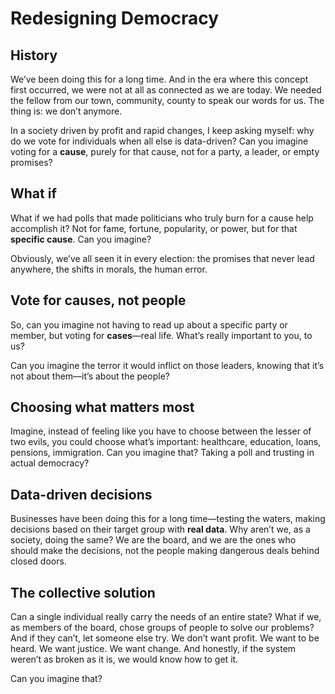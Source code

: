 # Redesigning Democracy

## History

We’ve been doing this for a long time. And in the era where this concept first occurred, we were not at all as connected as we are today. We needed the fellow from our town, community, county to speak our words for us. The thing is: we don’t anymore.

In a society driven by profit and rapid changes, I keep asking myself: why do we vote for individuals when all else is data-driven? Can you imagine voting for a **cause**, purely for that cause, not for a party, a leader, or empty promises?

## What if

What if we had polls that made politicians who truly burn for a cause help accomplish it? Not for fame, fortune, popularity, or power, but for that **specific cause**. Can you imagine?

Obviously, we’ve all seen it in every election: the promises that never lead anywhere, the shifts in morals, the human error.

## Vote for causes, not people

So, can you imagine not having to read up about a specific party or member, but voting for **cases**—real life. What’s really important to you, to us?

Can you imagine the terror it would inflict on those leaders, knowing that it’s not about them—it’s about the people?

## Choosing what matters most

Imagine, instead of feeling like you have to choose between the lesser of two evils, you could choose what’s important: healthcare, education, loans, pensions, immigration. Can you imagine that? Taking a poll and trusting in actual democracy?

## Data-driven decisions

Businesses have been doing this for a long time—testing the waters, making decisions based on their target group with **real data**. Why aren’t we, as a society, doing the same? We are the board, and we are the ones who should make the decisions, not the people making dangerous deals behind closed doors.

## The collective solution

Can a single individual really carry the needs of an entire state? What if we, as members of the board, chose groups of people to solve our problems? And if they can’t, let someone else try. We don’t want profit. We want to be heard. We want justice. We want change. And honestly, if the system weren’t as broken as it is, we would know how to get it.

Can you imagine that?
